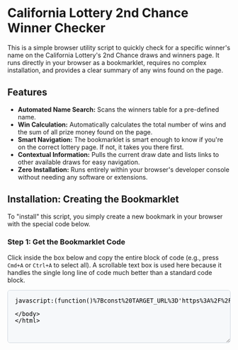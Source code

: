 # California Lottery 2nd Chance Winner Checker

This is a simple browser utility script to quickly check for a specific winner's name on the California Lottery's 2nd Chance draws and winners page. It runs directly in your browser as a bookmarklet, requires no complex installation, and provides a clear summary of any wins found on the page.

## Features

* **Automated Name Search:** Scans the winners table for a pre-defined name.
* **Win Calculation:** Automatically calculates the total number of wins and the sum of all prize money found on the page.
* **Smart Navigation:** The bookmarklet is smart enough to know if you're on the correct lottery page. If not, it takes you there first.
* **Contextual Information:** Pulls the current draw date and lists links to other available draws for easy navigation.
* **Zero Installation:** Runs entirely within your browser's developer console without needing any software or extensions.

## Installation: Creating the Bookmarklet

To "install" this script, you simply create a new bookmark in your browser with the special code below.

### Step 1: Get the Bookmarklet Code

Click inside the box below and copy the entire block of code (e.g., press `Cmd+A` or `Ctrl+A` to select all). A scrollable text box is used here because it handles the single long line of code much better than a standard code block.

<textarea readonly style="width: 100%; height: 120px; font-family: monospace; white-space: pre; background-color: #f6f8fa; border: 1px solid #d0d7de; border-radius: 6px; padding: 16px; resize: vertical;">
javascript:(function()%7Bconst%20TARGET_URL%3D'https%3A%2F%2Fwww.calottery.com%2Fscratchers%2F2nd-chance%2Fdraws-and-winners'%3Bif(window.location.href.startsWith(TARGET_URL))%7Bconst%20YOUR_NAME%3D%22namara%22%3Bconsole.clear()%3Bconsole.log(%22%F0%9F%8E%B0%20Running%20CA%20Lottery%20Winner%20Check...%22)%3Bconsole.log(%22%3D%22.repeat(50))%3Bconsole.log(%60Searching%20for%3A%20%24%7BYOUR_NAME%7D%60)%3Bconsole.log(%22%3D%22.repeat(50))%3Bconst%20nameToSearch%3DYOUR_NAME.toUpperCase().trim()%3Blet%20totalWinsFound%3D0%3Blet%20totalPrizeAmount%3D0%3Blet%20winDetails%3D%5B%5D%3Bconst%20allRows%3Ddocument.querySelectorAll('tr')%3Bconst%20winnerRows%3D%5B%5D%3BallRows.forEach(row%3D%3E%7Bconst%20cells%3Drow.querySelectorAll('td')%3Bif(cells.length%3E%3D2)%7Bconst%20firstCell%3Dcells%5B0%5D.textContent.trim()%3Bif(firstCell.includes('$'))%7BwinnerRows.push(row)%7D%7D%7D)%3Bconsole.log(%60Found%20%24%7BwinnerRows.length%7D%20winner%20entries%20to%20check...%5Cn%60)%3BwinnerRows.forEach((row,index)%3D%3E%7Bconst%20cells%3Drow.querySelectorAll('td')%3Bconst%20prizeText%3Dcells%5B0%5D%3F.textContent.trim()%7C%7C''%3Bconst%20winnerText%3Dcells%5B1%5D%3F.textContent.trim()%7C%7C''%3Bif(winnerText.toUpperCase().includes(nameToSearch))%7BtotalWinsFound%2B%2B%3Bconst%20prizeAmount%3DparseInt(prizeText.replace(%2F%5B%24%2C%5D%2Fg,''))%7C%7C0%3BtotalPrizeAmount%2B%3DprizeAmount%3Bconsole.log(%60%F0%9F%8E%89%20WINNER%20FOUND!%20%F0%9F%8E%89%60)%3Bconsole.log(%60%C2%A0%20%C2%A0Prize%3A%20%24%7BprizeText%7D%60)%3Bconsole.log(%60%C2%A0%20%C2%A0Name%3A%20%24%7BwinnerText%7D%60)%3Bconsole.log(%60%C2%A0%20%C2%A0Row%20%23%24%7Bindex%2B1%7D%5Cn%60)%3BwinDetails.push(%7Bprize%3AprizeText,name%3AwinnerText%7D)%7D%7D)%3Bconsole.log(%22%3D%22.repeat(50))%3Bif(totalWinsFound%3E0)%7Bconsole.log(%60%E2%9C%85%20CONGRATULATIONS!%20You%20won%20%24%7BtotalWinsFound%7D%20time(s)!%60)%3Bconsole.log(%60%F0%9F%92%B0%20Total%20winnings%3A%20%24%24%7BtotalPrizeAmount.toLocaleString()%7D%60)%3Bconsole.log(%22%5Cn%E2%9A%a0%EF%B8%8F%C2%A0%20IMPORTANT%3A%20Contact%20California%20Lottery%20to%20claim%20your%20prize!%22)%3Bconsole.log(%22%F0%9F%93%9E%20Call%3A%201-800-LOTTERY%20(1-800-568-8379)%22)%3Bconsole.log('%5Cn%F0%9F%8E%8A%20Your%20wins%3A')%3BwinDetails.forEach(win%3D%3Econsole.log(%60%C2%A0%20%C2%A0%E2%80%A2%20%24%7Bwin.prize%7D%20-%20%24%7Bwin.name%7D%60))%7Delse%7Bconsole.log(%60%E2
